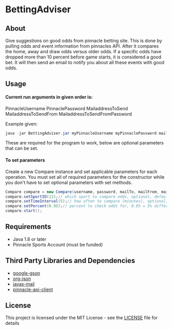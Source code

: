 # BettingAdviser

## About

Give suggestions on good odds from pinnacle betting site. This is done by pulling odds and event information from pinnacles API. After it compares the home, away and draw odds versus older odds. If a specific odds have dropped more than 10 percent before game starts, it is considered a good bet. It will then send an email to notify you about all these events with good odds.

## Usage

#### Current run arguments in given order is:
PinnacleUsername PinnaclePassword MailaddressToSend MailaddressToSendFrom MailaddressToSendFromPassword

Example given:
```java
java -jar BettingAdviser.jar myPinnacleUsername myPinnaclePassword mailAddressIWantToSendNotificationsTo mailAddressIWantToSendNotificationsFrom mailAddressIWantToSendNotificationsFromPassword
```

These are required for the program to work, below are optional parameters that can be set.

#### To set parameters
Create a new Compare instance and set applicable parameters for each operation. You must set all of required parameters for the constructor while you don't have to set optional parameters with set methods.
```java
Compare compare = new Compare(username, password, mailTo, mailFrom, mailFromPassw);
compare.setSportID(12);// which sport to compare odds, optional, default 29=SOCCER
compare.setTimeInterval(5);// how often to compare (minutes), optional, default 10 minutes
compare.setPercent(0.95);// percent to check odds for, 0.95 = 5% difference
compare.start();
```

## Requirements
- Java 1.8 or later
- Pinnacle Sports Account (must be funded)

## Third Party Libraries and Dependencies
- [google-gson](https://mvnrepository.com/artifact/com.google.code.gson/gson)
- [org-json](https://mvnrepository.com/artifact/org.json/json/20180130)
- [javax-mail](https://mvnrepository.com/artifact/javax.mail/mail)
- [pinnacle-api-client](https://github.com/gentoku/pinnacle-api-client)

## License

This project is licensed under the MIT License - see the [LICENSE](LICENSE) file for details